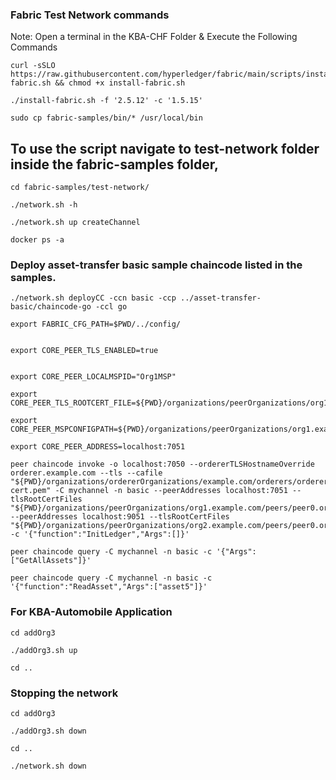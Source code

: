 ### Fabric Test Network commands 

Note: Open a terminal in the KBA-CHF Folder & Execute the Following Commands

```
curl -sSLO https://raw.githubusercontent.com/hyperledger/fabric/main/scripts/install-fabric.sh && chmod +x install-fabric.sh

```
```
./install-fabric.sh -f '2.5.12' -c '1.5.15'
```
```
sudo cp fabric-samples/bin/* /usr/local/bin
```
## To use the script navigate to test-network folder inside the fabric-samples folder,
```
cd fabric-samples/test-network/
```
```
./network.sh -h
```
```
./network.sh up createChannel
```
```
docker ps -a
```
### Deploy asset-transfer basic sample chaincode listed in the samples.
```
./network.sh deployCC -ccn basic -ccp ../asset-transfer-basic/chaincode-go -ccl go

```
```
export FABRIC_CFG_PATH=$PWD/../config/


export CORE_PEER_TLS_ENABLED=true


export CORE_PEER_LOCALMSPID="Org1MSP"

export CORE_PEER_TLS_ROOTCERT_FILE=${PWD}/organizations/peerOrganizations/org1.example.com/peers/peer0.org1.example.com/tls/ca.crt

export CORE_PEER_MSPCONFIGPATH=${PWD}/organizations/peerOrganizations/org1.example.com/users/Admin@org1.example.com/msp

export CORE_PEER_ADDRESS=localhost:7051

```
```
peer chaincode invoke -o localhost:7050 --ordererTLSHostnameOverride orderer.example.com --tls --cafile "${PWD}/organizations/ordererOrganizations/example.com/orderers/orderer.example.com/msp/tlscacerts/tlsca.example.com-cert.pem" -C mychannel -n basic --peerAddresses localhost:7051 --tlsRootCertFiles "${PWD}/organizations/peerOrganizations/org1.example.com/peers/peer0.org1.example.com/tls/ca.crt" --peerAddresses localhost:9051 --tlsRootCertFiles "${PWD}/organizations/peerOrganizations/org2.example.com/peers/peer0.org2.example.com/tls/ca.crt" -c '{"function":"InitLedger","Args":[]}'
```
```
peer chaincode query -C mychannel -n basic -c '{"Args":["GetAllAssets"]}'
```
```
peer chaincode query -C mychannel -n basic -c '{"function":"ReadAsset","Args":["asset5"]}'
```
### For KBA-Automobile Application
```
cd addOrg3
```
```
./addOrg3.sh up
```
```
cd ..
```

### Stopping the network
```
cd addOrg3
```
```
./addOrg3.sh down
```
```
cd ..
```
```
./network.sh down
```















